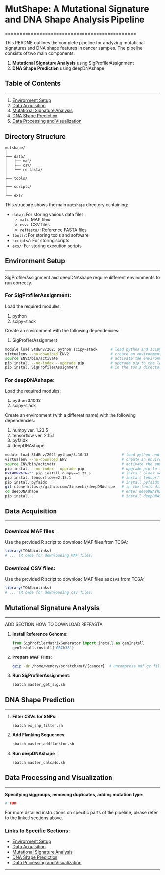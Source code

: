 # MutShape: A Mutational Signature and DNA Shape Analysis Pipeline
==============================================

This README outlines the complete pipeline for analyzing mutational signatures and DNA shape features in cancer samples. The pipeline consists of two main components:

1. **Mutational Signature Analysis** using SigProfilerAssignment
2. **DNA Shape Prediction** using deepDNAshape

## Table of Contents
-----------------

1. [Environment Setup](#environment-setup)
2. [Data Acquisition](#data-acquisition)
3. [Mutational Signature Analysis](#mutational-signature-analysis)
4. [DNA Shape Prediction](#dna-shape-prediction)
5. [Data Processing and Visualization](#data-processing-and-visualization)

## Directory Structure

```
mutshape/
│
├── data/
│   ├── maf/
│   ├── csv/
│   └── reffasta/
│
├── tools/
│
├── scripts/
│
└── exs/
```

This structure shows the main `mutshape` directory containing:
- `data/`: For storing various data files
  - `maf/`: MAF files
  - `csv/`: CSV files
  - `reffasta/`: Reference FASTA files
- `tools/`: For storing tools and software
- `scripts/`: For storing scripts
- `exs/`: For storing execution scripts

## Environment Setup
-------------------
SigProfilerAssignment and deepDNAshape require different environments to run correctly.

### For SigProfilerAssignment:
Load the required modules:
1. python
2. scipy-stack
   
Create an environment with the following dependencies:
1. SigProfilerAssignment

```bash
module load StdEnv/2023 python scipy-stack      # load python and scipy-stack
virtualenv --no-download ENV2                   # create an environment (in this case named ENV2)
source ENV2/bin/activate                        # activate the environment
pip install --no-index --upgrade pip            # upgrade pip to the latest version
pip install SigProfilerAssignment               # in the tools directory, install SigProfilerAssignment (it will be in your environment the next time you activate it)
```

### For deepDNAshape:
Load the required modules:
1. python 3.10.13
2. scipy-stack
   
Create an environment (with a different name) with the following dependencies:
1. numpy ver. 1.23.5
2. tensorflow ver. 2.15.1
3. pyfaidx
4. deepDNAshape

```bash
module load StdEnv/2023 python/3.10.13               # load python and scipy-stack
virtualenv --no-download ENV                         # create an environment (in this case named ENV)
source ENV/bin/activate                              # activate the environment
pip install --no-index --upgrade pip                 # upgrade pip to the latest version
PYTHONPATH="" pip install numpy==1.23.5              # install older version to override version from scipy-stack
pip install tensorflow==2.15.1                       # install tensorflow ver. 2.15.1 
pip install pyfaidx                                  # install pyfaidx
git clone https://github.com/JinsenLi/deepDNAshape   # in the tools directory, clone deepDNAshape repository
cd deepDNAshape                                      # enter deepDNAshape repository
pip install .                                        # install deepDNAshape
```

## Data Acquisition
------------------

### Download MAF files:

Use the provided R script to download MAF files from TCGA:

```r
library(TCGAbiolinks)
# ... (R code for downloading MAF files)
```

### Download CSV files:

Use the provided R script to download MAF files as csvs from TCGA:

```r
library(TCGAbiolinks)
# ... (R code for downloading csv files)
```


## Mutational Signature Analysis
------------------------------
ADD SECTION HOW TO DOWNLOAD REFFASTA

1. **Install Reference Genome**:
   ```python
   from SigProfilerMatrixGenerator import install as genInstall
   genInstall.install('GRCh38')
   ```

2. **Prepare MAF Files**:
   ```bash
   gzip -dr /home/wendyy/scratch/maf/{cancer}  # uncompress maf.gz files
   ```

3. **Run SigProfilerAssignment**:
   ```bash
   sbatch master_get_sig.sh
   ```

## DNA Shape Prediction
----------------------

1. **Filter CSVs for SNPs**:
   ```bash
   sbatch ex_snp_filter.sh
   ```

2. **Add Flanking Sequences**:
   ```bash
   sbatch master_addflanktnc.sh
   ```

3. **Run deepDNAshape**:
   ```bash
   sbatch master_calcadd.sh
   ```

## Data Processing and Visualization
-----------------------------------

**Specifying siggroups, removing duplicates, adding mutation type**:
```bash
# TBD
```


For more detailed instructions on specific parts of the pipeline, please refer to the linked sections above.

### Links to Specific Sections:

- [Environment Setup](#environment-setup)
- [Data Acquisition](#data-acquisition)
- [Mutational Signature Analysis](#mutational-signature-analysis)
- [DNA Shape Prediction](#dna-shape-prediction)
- [Data Processing and Visualization](#data-processing-and-visualization)

---
